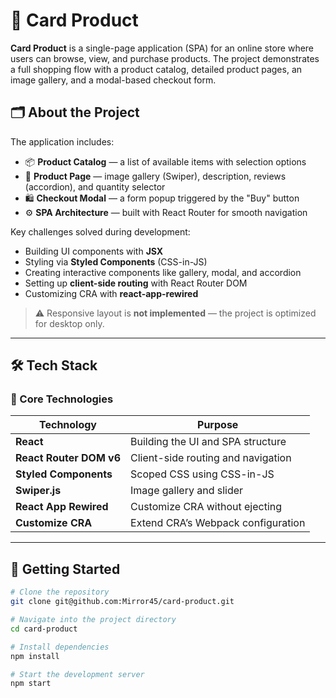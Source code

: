 # 🛒 Card Product

**Card Product** is a single-page application (SPA) for an online store where users can browse, view, and purchase products. The project demonstrates a full shopping flow with a product catalog, detailed product pages, an image gallery, and a modal-based checkout form.

## 🗂️ About the Project

The application includes:

- 📦 **Product Catalog** — a list of available items with selection options  
- 🧾 **Product Page** — image gallery (Swiper), description, reviews (accordion), and quantity selector  
- 🛍️ **Checkout Modal** — a form popup triggered by the "Buy" button  
- ⚙️ **SPA Architecture** — built with React Router for smooth navigation  

Key challenges solved during development:

- Building UI components with **JSX**  
- Styling via **Styled Components** (CSS-in-JS)  
- Creating interactive components like gallery, modal, and accordion  
- Setting up **client-side routing** with React Router DOM  
- Customizing CRA with **react-app-rewired**  

> ⚠️ Responsive layout is **not implemented** — the project is optimized for desktop only.

---

## 🛠 Tech Stack

### 🚀 Core Technologies

| Technology               | Purpose                                         |
|--------------------------|-------------------------------------------------|
| **React**                | Building the UI and SPA structure               |
| **React Router DOM v6**  | Client-side routing and navigation              |
| **Styled Components**    | Scoped CSS using CSS-in-JS                      |
| **Swiper.js**            | Image gallery and slider                        |
| **React App Rewired**    | Customize CRA without ejecting                  |
| **Customize CRA**        | Extend CRA’s Webpack configuration              |

---

## 🚀 Getting Started

```bash
# Clone the repository
git clone git@github.com:Mirror45/card-product.git

# Navigate into the project directory
cd card-product

# Install dependencies
npm install

# Start the development server
npm start
```
